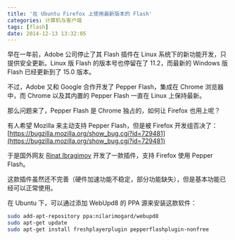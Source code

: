 ```yaml
---
title: '在 Ubuntu Firefox 上使用最新版本的 Flash'
categories: 计算机与客户端
tags: [flash]
date: 2014-12-13 13:32:05
---
```

早在一年前，Adobe 公司停止了其 Flash 插件在 Linux 系统下的新功能开发，只提供安全更新。Linux 版 Flash 的版本号也停留在了 11.2，而最新的 Windows 版 Flash 已经更新到了 15.0 版本。

不过，Adobe 又和 Google 合作开发了 Pepper Flash，集成在 Chrome 浏览器中，而 Chrome 以及其内置的 Pepper Flash 一直在 Linux 上保持最新。

那么问题来了，Pepper Flash 是 Chrome 独占的，如何让 Firefox 也用上呢？

有人希望 Mozilla 来主动支持 Pepper Flash，但是被 Firefox 开发组否决了：[https://bugzilla.mozilla.org/show_bug.cgi?id=729481](https://bugzilla.mozilla.org/show_bug.cgi?id=729481)

于是国外网友 [Rinat Ibragimov](https://github.com/i-rinat) 开发了一款插件，支持 Firefox 使用 Pepper Flash。

这款插件虽然还不完善（硬件加速功能不稳定，部分功能缺失），但是基本功能已经可以正常使用。

在 Ubuntu 下，可以通过添加 WebUpd8 的 PPA 源来安装这款软件：

```bash
sudo add-apt-repository ppa:nilarimogard/webupd8
sudo apt-get update
sudo apt-get install freshplayerplugin pepperflashplugin-nonfree
```
